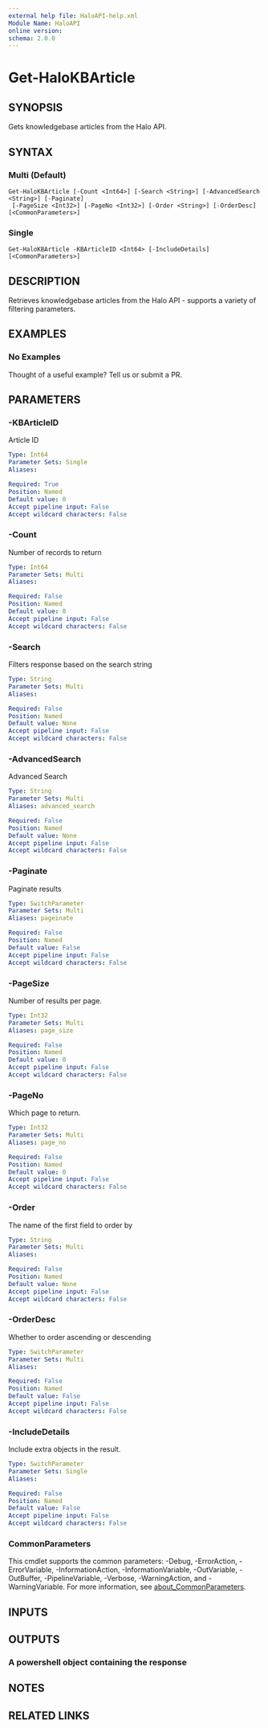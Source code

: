 ```yaml
---
external help file: HaloAPI-help.xml
Module Name: HaloAPI
online version:
schema: 2.0.0
---
```


# Get-HaloKBArticle

## SYNOPSIS

Gets knowledgebase articles from the Halo API.

## SYNTAX

### Multi (Default)
```
Get-HaloKBArticle [-Count <Int64>] [-Search <String>] [-AdvancedSearch <String>] [-Paginate]
 [-PageSize <Int32>] [-PageNo <Int32>] [-Order <String>] [-OrderDesc] [<CommonParameters>]
```

### Single
```
Get-HaloKBArticle -KBArticleID <Int64> [-IncludeDetails] [<CommonParameters>]
```

## DESCRIPTION

Retrieves knowledgebase articles from the Halo API - supports a variety of filtering parameters.

## EXAMPLES

### No Examples

Thought of a useful example? Tell us or submit a PR.

## PARAMETERS

### -KBArticleID

Article ID

```yaml
Type: Int64
Parameter Sets: Single
Aliases:

Required: True
Position: Named
Default value: 0
Accept pipeline input: False
Accept wildcard characters: False
```

### -Count

Number of records to return

```yaml
Type: Int64
Parameter Sets: Multi
Aliases:

Required: False
Position: Named
Default value: 0
Accept pipeline input: False
Accept wildcard characters: False
```

### -Search

Filters response based on the search string

```yaml
Type: String
Parameter Sets: Multi
Aliases:

Required: False
Position: Named
Default value: None
Accept pipeline input: False
Accept wildcard characters: False
```

### -AdvancedSearch
Advanced Search

```yaml
Type: String
Parameter Sets: Multi
Aliases: advanced_search

Required: False
Position: Named
Default value: None
Accept pipeline input: False
Accept wildcard characters: False
```

### -Paginate

Paginate results

```yaml
Type: SwitchParameter
Parameter Sets: Multi
Aliases: pageinate

Required: False
Position: Named
Default value: False
Accept pipeline input: False
Accept wildcard characters: False
```

### -PageSize

Number of results per page.

```yaml
Type: Int32
Parameter Sets: Multi
Aliases: page_size

Required: False
Position: Named
Default value: 0
Accept pipeline input: False
Accept wildcard characters: False
```

### -PageNo

Which page to return.

```yaml
Type: Int32
Parameter Sets: Multi
Aliases: page_no

Required: False
Position: Named
Default value: 0
Accept pipeline input: False
Accept wildcard characters: False
```

### -Order

The name of the first field to order by

```yaml
Type: String
Parameter Sets: Multi
Aliases:

Required: False
Position: Named
Default value: None
Accept pipeline input: False
Accept wildcard characters: False
```

### -OrderDesc

Whether to order ascending or descending

```yaml
Type: SwitchParameter
Parameter Sets: Multi
Aliases:

Required: False
Position: Named
Default value: False
Accept pipeline input: False
Accept wildcard characters: False
```

### -IncludeDetails

Include extra objects in the result.

```yaml
Type: SwitchParameter
Parameter Sets: Single
Aliases:

Required: False
Position: Named
Default value: False
Accept pipeline input: False
Accept wildcard characters: False
```

### CommonParameters
This cmdlet supports the common parameters: -Debug, -ErrorAction, -ErrorVariable, -InformationAction, -InformationVariable, -OutVariable, -OutBuffer, -PipelineVariable, -Verbose, -WarningAction, and -WarningVariable. For more information, see [about_CommonParameters](http://go.microsoft.com/fwlink/?LinkID=113216).

## INPUTS

## OUTPUTS

### A powershell object containing the response

## NOTES

## RELATED LINKS

